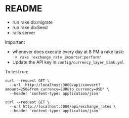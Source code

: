 # README

- run rake db:migrate
- run rake db:Seed
- rails server


Important
- whenever does execute every day at 8 PM a rake task:
  - `rake 'exchange_rate_importer:perform'`
- Update the API key in `config/currency_layer_bank.yml`


To test run:
```
curl --request GET \
  --url 'http://localhost:3000/api/convert?amount=250&from_currency=EUR&to_currency=USD' \
  --header 'content-type: application/json'
```
```
curl --request GET \
  --url http://localhost:3000/api/exchange_rates \
  --header 'content-type: application/json'
```
